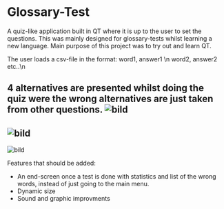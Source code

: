# Glossary-Test
A quiz-like application built in QT where it is up to the user to set the questions. 
This was mainly designed for glossary-tests whilst learning a new language. Main purpose of this project was to try out and learn QT.

The user loads a csv-file in the format: 
word1, answer1 \n
word2, answer2 etc..\n

4 alternatives are presented whilst doing the quiz were the wrong alternatives are just taken from other questions. 
![bild](https://user-images.githubusercontent.com/105457174/187532408-e6e9206a-25d6-4ee1-b7b0-8d0532970823.png)
-------------------------------------------------------------------------
![bild](https://user-images.githubusercontent.com/105457174/187532647-813b1d8c-6b04-43e0-a534-79a0f106b88b.png)
-------------------------------------------------------------------------
![bild](https://user-images.githubusercontent.com/105457174/187532697-398d8d0f-9d59-423b-853d-c6413c2c96e8.png)








Features that should be added:
- An end-screen once a test is done with statistics and list of the wrong words, instead of just going to the main menu.
- Dynamic size
- Sound and graphic improvments

